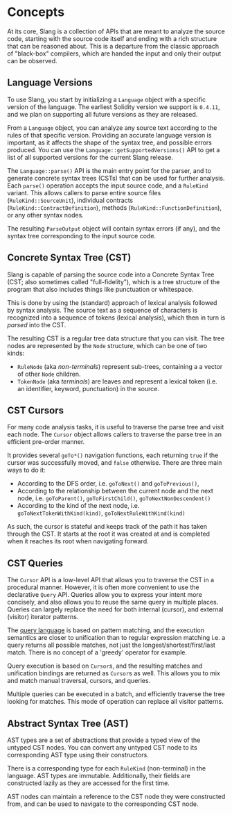 # Concepts

At its core, Slang is a collection of APIs that are meant to analyze the source code, starting with the source code itself and ending with a rich structure that can be reasoned about.
This is a departure from the classic approach of "black-box" compilers, which are handed the input and only their output can be observed.

## Language Versions

To use Slang, you start by initializing a `Language` object with a specific version of the language.
The earliest Solidity version we support is `0.4.11`, and we plan on supporting all future versions as they are released.

From a `Language` object, you can analyze any source text according to the rules of that specific version.
Providing an accurate language version is important, as it affects the shape of the syntax tree, and possible errors produced.
You can use the `Language::getSupportedVersions()` API to get a list of all supported versions for the current Slang release.

The `Language::parse()` API is the main entry point for the parser, and to generate concrete syntax trees (CSTs) that can be used for further analysis.
Each `parse()` operation accepts the input source code, and a `RuleKind` variant.
This allows callers to parse entire source files (`RuleKind::SourceUnit`), individual contracts (`RuleKind::ContractDefinition`),
methods (`RuleKind::FunctionDefinition`), or any other syntax nodes.

The resulting `ParseOutput` object will contain syntax errors (if any), and the syntax tree corresponding to the input source code.

## Concrete Syntax Tree (CST)

Slang is capable of parsing the source code into a Concrete Syntax Tree (CST; also sometimes called "full-fidelity"),
which is a tree structure of the program that also includes things like punctuation or whitespace.

This is done by using the (standard) approach of lexical analysis followed by syntax analysis.
The source text as a sequence of characters is recognized into a sequence of
tokens (lexical analysis), which then in turn is _parsed_ into the CST.

The resulting CST is a regular tree data structure that you can visit.
The tree nodes are represented by the `Node` structure, which can be one of two kinds:

-   `RuleNode` (aka _non-terminals_) represent sub-trees, containing a a vector of other `Node` children.
-   `TokenNode` (aka _terminals_) are leaves and represent a lexical token (i.e. an identifier, keyword, punctuation) in the source.

## CST Cursors

For many code analysis tasks, it is useful to traverse the parse tree and visit each node.
The `Cursor` object allows callers to traverse the parse tree in an efficient pre-order manner.

It provides several `goTo*()` navigation functions, each returning `true` if the
cursor was successfully moved, and `false` otherwise. There are three main ways
to do it:

-   According to the DFS order, i.e. `goToNext()` and `goToPrevious()`,
-   According to the relationship between the current node and the next node, i.e. `goToParent()`, `goToFirstChild()`, `goToNextNonDescendent()`
-   According to the kind of the next node, i.e. `goToNextTokenWithKind(kind)`, `goToNextRuleWithKind(kind)`

As such, the cursor is stateful and keeps track of the path it has taken through the CST.
It starts at the root it was created at and is completed when it reaches its root when navigating forward.

## CST Queries

The `Cursor` API is a low-level API that allows you to traverse the CST in a
procedural manner. However, it is often more convenient to use the declarative
`Query` API. Queries allow you to express your intent more concisely, and also
allows you to reuse the same query in multiple places. Queries can largely
replace the need for both internal (cursor), and external (visitor) iterator
patterns.

The [query language](./query-language.md) is based on pattern matching, and the
execution semantics are closer to unification than to regular expression
matching i.e. a query returns all possible matches, not just the
longest/shortest/first/last match. There is no concept of a 'greedy' operator
for example.

Query execution is based on `Cursor`s, and the resulting matches and unification
bindings are returned as `Cursor`s as well. This allows you to mix and match
manual traversal, cursors, and queries.

Multiple queries can be executed in a batch, and efficiently traverse the tree
looking for matches. This mode of operation can replace all visitor patterns.

## Abstract Syntax Tree (AST)

AST types are a set of abstractions that provide a typed view of the untyped CST nodes.
You can convert any untyped CST node to its corresponding AST type using their constructors.

There is a corresponding type for each `RuleKind` (non-terminal) in the language. AST types are immutable.
Additionally, their fields are constructed lazily as they are accessed for the first time.

AST nodes can maintain a reference to the CST node they were constructed from,
and can be used to navigate to the corresponding CST node.
